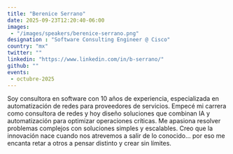 ```yaml
---
title: "Berenice Serrano"
date: 2025-09-23T12:20:40-06:00
images: 
 - "/images/speakers/berenice-serrano.png"
designation : "Software Consulting Engineer @ Cisco"
country: "mx"
twitter: ""
linkedin: "https://www.linkedin.com/in/b-serrano/"
github: ""
events: 
 - octubre-2025
---
```


Soy consultora en software con 10 años de experiencia, especializada en automatización de redes para proveedores de servicios. Empecé mi carrera como consultora de redes y hoy diseño soluciones que combinan IA y automatización para optimizar operaciones críticas. Me apasiona resolver problemas complejos con soluciones simples y escalables. Creo que la innovación nace cuando nos atrevemos a salir de lo conocido… por eso me encanta retar a otros a pensar distinto y crear sin límites.